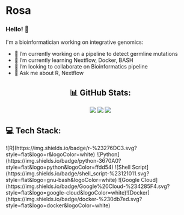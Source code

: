 # Rosa

### Hello! 👋
 I'm a bioinformatician working on integrative genomics:


- 🔭 I’m currently working on a pipeline to detect germline mutations
- 🌱 I’m currently learning Nextflow, Docker, BASH
- 👯 I’m looking to collaborate on Bioinformatics pipeline
-  💬 Ask me about R, Nextflow

<div align="center">
  
## 📊 GitHub Stats:
![](https://github-readme-stats.vercel.app/api?username=RosaDeSa&theme=prussian&hide_border=false&include_all_commits=true&count_private=true)
![](https://github-readme-streak-stats.herokuapp.com/?user=RosaDeSa&theme=prussian&hide_border=false)
![](https://github-readme-stats.vercel.app/api/top-langs/?username=giusmar&theme=prussian&hide_border=false&include_all_commits=true&count_private=true&layout=compact)

</div>


 ## 💻 Tech Stack:
  
</div>
 ![R](https://img.shields.io/badge/r-%23276DC3.svg?style=flat&logo=r&logoColor=white) ![Python](https://img.shields.io/badge/python-3670A0?style=flat&logo=python&logoColor=ffdd54) ![Shell Script](https://img.shields.io/badge/shell_script-%23121011.svg?style=flat&logo=gnu-bash&logoColor=white) ![Google Cloud](https://img.shields.io/badge/Google%20Cloud-%234285F4.svg?style=flat&logo=google-cloud&logoColor=white)![Docker] (https://img.shields.io/badge/docker-%230db7ed.svg?style=flat&logo=docker&logoColor=white) 
 
<div align="center">
